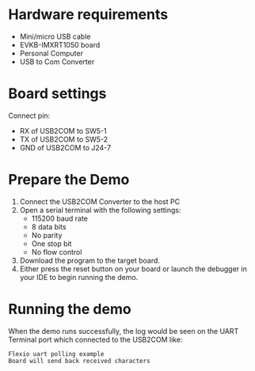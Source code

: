Hardware requirements
=====================
- Mini/micro USB cable
- EVKB-IMXRT1050 board
- Personal Computer
- USB to Com Converter

Board settings
============
Connect pin:
- RX of USB2COM to SW5-1
- TX of USB2COM to SW5-2
- GND of USB2COM to J24-7

Prepare the Demo
===============
1.  Connect the USB2COM Converter to the host PC 
2.  Open a serial terminal with the following settings:
    - 115200 baud rate
    - 8 data bits
    - No parity
    - One stop bit
    - No flow control
3.  Download the program to the target board.
4.  Either press the reset button on your board or launch the debugger in your IDE to begin running the demo.

Running the demo
===============
When the demo runs successfully, the log would be seen on the UART Terminal port which connected to the USB2COM like:

~~~~~~~~~~~~~~~~~~~~~
Flexio uart polling example
Board will send back received characters
~~~~~~~~~~~~~~~~~~~~~
